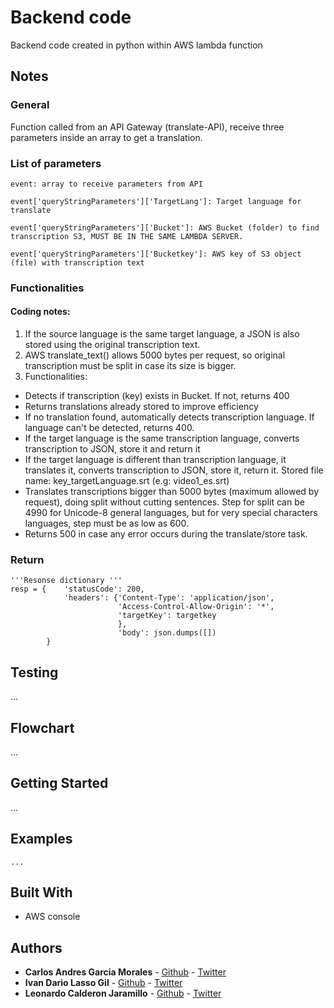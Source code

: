 ﻿#  Backend code
Backend code created in python within AWS lambda function

## Notes

### General

Function called from an API Gateway (translate-API), receive three parameters inside an array to get a translation.

### List of parameters

```
event: array to receive parameters from API

event['queryStringParameters']['TargetLang']: Target language for translate

event['queryStringParameters']['Bucket']: AWS Bucket (folder) to find transcription S3, MUST BE IN THE SAME LAMBDA SERVER.

event['queryStringParameters']['Bucketkey']: AWS key of S3 object (file) with transcription text
```

### Functionalities

#### Coding notes:
1) If the source language is the same target language, a JSON is also stored
    using the original transcription text.
2) AWS translate_text() allows 5000 bytes per request, so original
    transcription must be split in case its size is bigger.
3) Functionalities:

* Detects if transcription (key) exists in Bucket. If not, returns 400
* Returns translations already stored to improve efficiency
* If no translation found, automatically detects transcription language. If language can't be detected, returns 400.
* If the target language is the same transcription language, converts transcription to JSON, store it and return it
* If the target language is different than transcription language, it translates it, converts transcription to JSON, store it, return it.
Stored file name: key_targetLanguage.srt (e.g: video1_es.srt)
* Translates transcriptions bigger than 5000 bytes (maximum allowed by request), doing split without cutting sentences. Step for split can be 4990 for Unicode-8 general languages, but for very special characters languages, step must be as low as 600.
* Returns 500 in case any error occurs during the translate/store task.

### Return

```
'''Resonse dictionary '''
resp = {    'statusCode': 200,
            'headers': {'Content-Type': 'application/json',
                        'Access-Control-Allow-Origin': '*',
                        'targetKey': targetkey
                        },
                        'body': json.dumps([])
        }
```


## Testing

...

## Flowchart

...

## Getting Started

...


## Examples

```
...
```

## Built With

* AWS console


## Authors

* **Carlos Andres Garcia Morales** - [Github](https://github.com/agzsoftsi) - [Twitter](https://twitter.com/karlgarmor)
* **Ivan Dario Lasso Gil** - [Github](https://github.com/ilasso) - [Twitter](https://twitter.com/ilasso)
* **Leonardo Calderon Jaramillo** - [Github](https://github.com/leocjj) - [Twitter](https://twitter.com/leocj)

